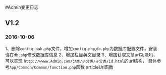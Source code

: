 #Admin变更日志

## V1.2
### 2016-10-06

1、删除`config_bak.php`文件，增加`config.php`,`db.php`为数据库配置文件，安装请在`db.php`修改数据库信息
2、增加栏目英文目录
3、增加获取文章url功能吗，可以实现 `http://wwww.Admin.com/分类/子分类/子分类/id.html`的url结构，
具体参考`App/Common/Common/function.php`函数 articleUrl函数

